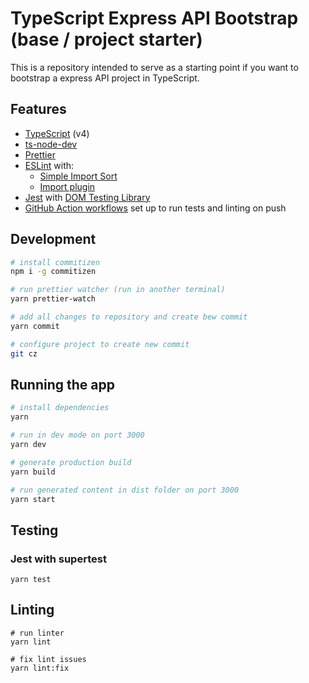 # TypeScript Express API Bootstrap (base / project starter)

This is a repository intended to serve as a starting point if you want to bootstrap a express API project in TypeScript.

## Features

- [TypeScript](https://www.typescriptlang.org/) (v4)
- [ts-node-dev](https://github.com/wclr/ts-node-dev)
- [Prettier](https://prettier.io/)
- [ESLint](https://eslint.org/) with:
  - [Simple Import Sort](https://github.com/lydell/eslint-plugin-simple-import-sort/)
  - [Import plugin](https://github.com/benmosher/eslint-plugin-import/)
- [Jest](https://jestjs.io) with [DOM Testing Library](https://testing-library.com/docs/dom-testing-library/intro)
- [GitHub Action workflows](https://github.com/features/actions) set up to run tests and linting on push

## Development

```bash
# install commitizen 
npm i -g commitizen

# run prettier watcher (run in another terminal)
yarn prettier-watch

# add all changes to repository and create bew commit
yarn commit

# configure project to create new commit
git cz
```

## Running the app

```bash
# install dependencies
yarn

# run in dev mode on port 3000
yarn dev

# generate production build
yarn build

# run generated content in dist folder on port 3000
yarn start
```

## Testing

### Jest with supertest

```
yarn test
```

## Linting

```
# run linter
yarn lint

# fix lint issues
yarn lint:fix
```
